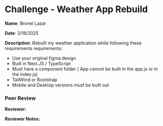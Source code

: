 #   Challenge - Weather App Rebuild

**Name**: Bronel Lazar

**Date**: 3/18/2025

**Description**: Rebuilt my weather application while following these requirements requirements: 

- Use your original figma design
- Built in Next.JS / TypeScript 
- Must have a component folder ( App cannot be built in the app.js or in the index.js)
- TailWind or Bootstrap
- Mobile and Desktop versions must be built out


### Peer Review


**Reviewer:** 
 

**Reviewer Notes:** 
 